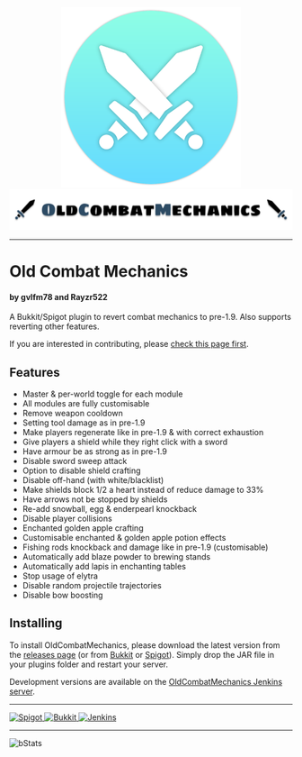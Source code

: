 <p align="center">
<img src="res/ocm-icon.png" width=320>
<img src="res/ocm-banner.png" width=1000>
</p>

<hr/>

# Old Combat Mechanics
#### by gvlfm78 and Rayzr522
A Bukkit/Spigot plugin to revert combat mechanics to pre-1.9. Also supports reverting other features.

If you are interested in contributing, please [check this page first](.github/CONTRIBUTING.md).

## Features
- Master & per-world toggle for each module
- All modules are fully customisable
- Remove weapon cooldown
- Setting tool damage as in pre-1.9
- Make players regenerate like in pre-1.9 & with correct exhaustion
- Give players a shield while they right click with a sword
- Have armour be as strong as in pre-1.9
- Disable sword sweep attack
- Option to disable shield crafting
- Disable off-hand (with white/blacklist)
- Make shields block 1/2 a heart instead of reduce damage to 33%
- Have arrows not be stopped by shields
- Re-add snowball, egg & enderpearl knockback
- Disable player collisions
- Enchanted golden apple crafting
- Customisable enchanted & golden apple potion effects
- Fishing rods knockback and damage like in pre-1.9 (customisable)
- Automatically add blaze powder to brewing stands
- Automatically add lapis in enchanting tables
- Stop usage of elytra
- Disable random projectile trajectories
- Disable bow boosting

## Installing
To install OldCombatMechanics, please download the latest version from the [releases page](https://github.com/gvlfm78/BukkitOldCombatMechanics/releases) (or from [Bukkit](http://dev.bukkit.org/bukkit-plugins/oldcombatmechanics/) or [Spigot](https://www.spigotmc.org/resources/oldcombatmechanics.19510/)). Simply drop the JAR file in your plugins folder and restart your server.

Development versions are available on the [OldCombatMechanics Jenkins server](https://jenkinsgvl-jenkins-gvl.1d35.starter-us-east-1.openshiftapps.com/job/OldCombatMechanics).

<hr/>

<a href="https://www.spigotmc.org/resources/oldcombatmechanics.19510/">
    <img src="https://media-elerium.cursecdn.com/attachments/202/435/spigot.png" alt="Spigot" height="100">
</a>
<a href="http://dev.bukkit.org/bukkit-plugins/oldcombatmechanics/">
    <img src="https://media-elerium.cursecdn.com/attachments/202/436/bukkit.png" alt="Bukkit" height="100">
</a>
<a href="http://ci.rayzr.tech/job/OldCombatMechanics/">
    <img src="https://media-elerium.cursecdn.com/attachments/202/434/jenkins.png" alt="Jenkins" height="100">
</a>

<hr/>

![bStats](https://bstats.org/signatures/Bukkit/OldCombatMechanics.svg)
